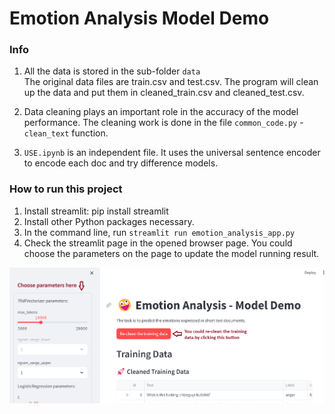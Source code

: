 # Emotion Analysis Model Demo

### Info
1. All the data is stored in the sub-folder `data` <br>
The original data files are train.csv and test.csv. The program will clean up the data and put them in cleaned_train.csv and cleaned_test.csv.

2. Data cleaning plays an important role in the accuracy of the model performance. The cleaning work is done in the file `common_code.py` - `clean_text` function.

3. `USE.ipynb` is an independent file. It uses the universal sentence encoder to encode each doc and try difference models.

### How to run this project
1. Install streamlit: pip install streamlit
2. Install other Python packages necessary.
3. In the command line, run `streamlit run emotion_analysis_app.py`
4. Check the streamlit page in the opened browser page. You could choose the parameters on the page to update the model running result.

![Steamlist_page](images/streamlit_page.png)

